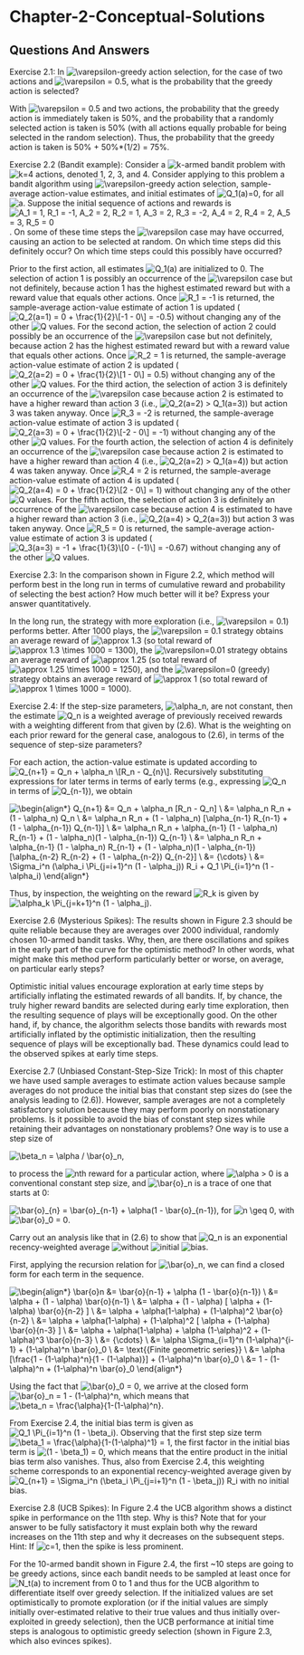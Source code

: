 # Chapter-2-Conceptual-Solutions

## Questions And Answers
Exercise 2.1: In ![$\varepsilon$](https://render.githubusercontent.com/render/math?math=%24%5Cvarepsilon%24)-greedy action selection, for the case of two actions and ![$\varepsilon = 0.5$](https://render.githubusercontent.com/render/math?math=%24%5Cvarepsilon%20%3D%200.5%24), what is the probability that the greedy action is selected?

With ![$\varepsilon = 0.5$](https://render.githubusercontent.com/render/math?math=%24%5Cvarepsilon%20%3D%200.5%24) and two actions, the probability that the greedy action is immediately taken is 50%, and the probability that a randomly selected action is taken is 50% (with all actions equally probable for being selected in the random selection).  Thus, the probability that the greedy action is taken is 50% + 50%*(1/2) = 75%.

Exercise 2.2 (Bandit example): Consider a ![$k$](https://render.githubusercontent.com/render/math?math=%24k%24)-armed bandit problem with ![$k=4$](https://render.githubusercontent.com/render/math?math=%24k%3D4%24) actions, denoted 1, 2, 3, and 4. Consider applying to this problem a bandit algorithm using ![$\varepsilon$](https://render.githubusercontent.com/render/math?math=%24%5Cvarepsilon%24)-greedy action selection, sample-average action-value estimates, and initial estimates of ![$Q_1(a)=0$](https://render.githubusercontent.com/render/math?math=%24Q_1(a)%3D0%24), for all ![$a$](https://render.githubusercontent.com/render/math?math=%24a%24). Suppose the initial sequence of actions and rewards is ![$A_1 = 1, R_1 = -1, A_2 = 2, R_2 = 1, A_3 = 2, R_3 = -2, A_4 = 2, R_4 = 2, A_5 = 3, R_5 = 0$](https://render.githubusercontent.com/render/math?math=%24A_1%20%3D%201%2C%20R_1%20%3D%20-1%2C%20A_2%20%3D%202%2C%20R_2%20%3D%201%2C%20A_3%20%3D%202%2C%20R_3%20%3D%20-2%2C%20A_4%20%3D%202%2C%20R_4%20%3D%202%2C%20A_5%20%3D%203%2C%20R_5%20%3D%200%24). On some of these time steps the ![$\varepsilon$](https://render.githubusercontent.com/render/math?math=%24%5Cvarepsilon%24) case may have occurred, causing an action to be selected at random. On which time steps did this definitely occur? On which time steps could this possibly have occurred?

Prior to the first action, all estimates ![$Q_1(a)$](https://render.githubusercontent.com/render/math?math=%24Q_1(a)%24) are initialized to 0.  The selection of action 1 is possibly an occurrence of the ![$\varepsilon$](https://render.githubusercontent.com/render/math?math=%24%5Cvarepsilon%24) case but not definitely, because action 1 has the highest estimated reward but with a reward value that equals other actions.  Once ![$R_1 = -1$](https://render.githubusercontent.com/render/math?math=%24R_1%20%3D%20-1%24) is returned, the sample-average action-value estimate of action 1 is updated (![$Q_2(a=1) = 0 + \frac{1}{2}\[-1 - 0\] = -0.5$](https://render.githubusercontent.com/render/math?math=%24Q_2(a%3D1)%20%3D%200%20%2B%20%5Cfrac%7B1%7D%7B2%7D%5B-1%20-%200%5D%20%3D%20-0.5%24)) without changing any of the other ![$Q$](https://render.githubusercontent.com/render/math?math=%24Q%24) values.  For the second action, the selection of action 2 could possibly be an occurrence of the ![$\varepsilon$](https://render.githubusercontent.com/render/math?math=%24%5Cvarepsilon%24) case but not definitely, because action 2 has the highest estimated reward but with a reward value that equals other actions.  Once ![$R_2 = 1$](https://render.githubusercontent.com/render/math?math=%24R_2%20%3D%201%24) is returned, the sample-average action-value estimate of action 2 is updated (![$Q_2(a=2) = 0 + \frac{1}{2}\[1 - 0\] = 0.5$](https://render.githubusercontent.com/render/math?math=%24Q_2(a%3D2)%20%3D%200%20%2B%20%5Cfrac%7B1%7D%7B2%7D%5B1%20-%200%5D%20%3D%200.5%24)) without changing any of the other ![$Q$](https://render.githubusercontent.com/render/math?math=%24Q%24) values.  For the third action, the selection of action 3 is definitely an occurrence of the ![$\varepsilon$](https://render.githubusercontent.com/render/math?math=%24%5Cvarepsilon%24) case because action 2 is estimated to have a higher reward than action 3 (i.e., ![$Q_2(a=2) > Q_1(a=3)$](https://render.githubusercontent.com/render/math?math=%24Q_2(a%3D2)%20%3E%20Q_1(a%3D3)%24)) but action 3 was taken anyway.  Once ![$R_3 = -2$](https://render.githubusercontent.com/render/math?math=%24R_3%20%3D%20-2%24) is returned, the sample-average action-value estimate of action 3 is updated (![$Q_2(a=3) = 0 + \frac{1}{2}\[-2 - 0\] = -1$](https://render.githubusercontent.com/render/math?math=%24Q_2(a%3D3)%20%3D%200%20%2B%20%5Cfrac%7B1%7D%7B2%7D%5B-2%20-%200%5D%20%3D%20-1%24)) without changing any of the other ![$Q$](https://render.githubusercontent.com/render/math?math=%24Q%24) values.  For the fourth action, the selection of action 4 is definitely an occurrence of the ![$\varepsilon$](https://render.githubusercontent.com/render/math?math=%24%5Cvarepsilon%24) case because action 2 is estimated to have a higher reward than action 4 (i.e., ![$Q_2(a=2) > Q_1(a=4)$](https://render.githubusercontent.com/render/math?math=%24Q_2(a%3D2)%20%3E%20Q_1(a%3D4)%24)) but action 4 was taken anyway.  Once ![$R_4 = 2$](https://render.githubusercontent.com/render/math?math=%24R_4%20%3D%202%24) is returned, the sample-average action-value estimate of action 4 is updated (![$Q_2(a=4) = 0 + \frac{1}{2}\[2 - 0\] = 1$](https://render.githubusercontent.com/render/math?math=%24Q_2(a%3D4)%20%3D%200%20%2B%20%5Cfrac%7B1%7D%7B2%7D%5B2%20-%200%5D%20%3D%201%24)) without changing any of the other ![$Q$](https://render.githubusercontent.com/render/math?math=%24Q%24) values.  For the fifth action, the selection of action 3 is definitely an occurrence of the ![$\varepsilon$](https://render.githubusercontent.com/render/math?math=%24%5Cvarepsilon%24) case because action 4 is estimated to have a higher reward than action 3 (i.e., ![$Q_2(a=4) > Q_2(a=3)$](https://render.githubusercontent.com/render/math?math=%24Q_2(a%3D4)%20%3E%20Q_2(a%3D3)%24)) but action 3 was taken anyway.  Once ![$R_5 = 0$](https://render.githubusercontent.com/render/math?math=%24R_5%20%3D%200%24) is returned, the sample-average action-value estimate of action 3 is updated (![$Q_3(a=3) = -1 + \frac{1}{3}\[0 - (-1)\] = -0.67$](https://render.githubusercontent.com/render/math?math=%24Q_3(a%3D3)%20%3D%20-1%20%2B%20%5Cfrac%7B1%7D%7B3%7D%5B0%20-%20(-1)%5D%20%3D%20-0.67%24)) without changing any of the other ![$Q$](https://render.githubusercontent.com/render/math?math=%24Q%24) values.

Exercise 2.3: In the comparison shown in Figure 2.2, which method will perform best in the long run in terms of cumulative reward and probability of selecting the best action? How much better will it be? Express your answer quantitatively.

In the long run, the strategy with more exploration (i.e., ![$\varepsilon = 0.1$](https://render.githubusercontent.com/render/math?math=%24%5Cvarepsilon%20%3D%200.1%24)) performs better.  After 1000 plays, the ![$\varepsilon = 0.1$](https://render.githubusercontent.com/render/math?math=%24%5Cvarepsilon%20%3D%200.1%24) strategy obtains an average reward of ![$\approx 1.3$](https://render.githubusercontent.com/render/math?math=%24%5Capprox%201.3%24) (so total reward of ![$\approx 1.3 \times 1000 = 1300$](https://render.githubusercontent.com/render/math?math=%24%5Capprox%201.3%20%5Ctimes%201000%20%3D%201300%24)), the ![$\varepsilon=0.01$](https://render.githubusercontent.com/render/math?math=%24%5Cvarepsilon%3D0.01%24) strategy obtains an average reward of ![$\approx 1.25$](https://render.githubusercontent.com/render/math?math=%24%5Capprox%201.25%24) (so total reward of ![$\approx 1.25 \times 1000 = 1250$](https://render.githubusercontent.com/render/math?math=%24%5Capprox%201.25%20%5Ctimes%201000%20%3D%201250%24)), and the ![$\varepsilon=0$](https://render.githubusercontent.com/render/math?math=%24%5Cvarepsilon%3D0%24) (greedy) strategy obtains an average reward of ![$\approx 1$](https://render.githubusercontent.com/render/math?math=%24%5Capprox%201%24) (so total reward of ![$\approx 1 \times 1000 = 1000$](https://render.githubusercontent.com/render/math?math=%24%5Capprox%201%20%5Ctimes%201000%20%3D%201000%24)).

Exercise 2.4: If the step-size parameters, ![$\alpha_n$](https://render.githubusercontent.com/render/math?math=%24%5Calpha_n%24), are not constant, then the estimate ![$Q_n$](https://render.githubusercontent.com/render/math?math=%24Q_n%24) is a weighted average of previously received rewards with a weighting different from that given by (2.6). What is the weighting on each prior reward for the general case, analogous to (2.6), in terms of the sequence of step-size parameters?

For each action, the action-value estimate is updated according to ![$Q_{n+1} = Q_n + \alpha_n \[R_n - Q_{n}\]$](https://render.githubusercontent.com/render/math?math=%24Q_%7Bn%2B1%7D%20%3D%20Q_n%20%2B%20%5Calpha_n%20%5BR_n%20-%20Q_%7Bn%7D%5D%24).  Recursively substituting expressions for later terms in terms of early terms (e.g., expressing ![$Q_n$](https://render.githubusercontent.com/render/math?math=%24Q_n%24) in terms of ![$Q_{n-1}$](https://render.githubusercontent.com/render/math?math=%24Q_%7Bn-1%7D%24)), we obtain
 
![\begin{align*} Q_{n+1} &= Q_n + \alpha_n \[R_n - Q_n\] \\ &= \alpha_n R_n + (1 - \alpha_n) Q_n \\ &= \alpha_n R_n + (1 - \alpha_n) \[\alpha_{n-1} R_{n-1} + (1 - \alpha_{n-1}) Q_{n-1}\] \\ &= \alpha_n R_n + \alpha_{n-1} (1 - \alpha_n) R_{n-1} + (1 - \alpha_n)(1 - \alpha_{n-1}) Q_{n-1} \\ &= \alpha_n R_n + \alpha_{n-1} (1 - \alpha_n) R_{n-1} + (1 - \alpha_n)(1 - \alpha_{n-1}) \[\alpha_{n-2} R_{n-2} + (1 - \alpha_{n-2}) Q_{n-2}\] \\ &= {\cdots} \\ &= \Sigma_i^n (\alpha_i \Pi_{j=i+1}^n (1 - \alpha_j)) R_i + Q_1 \Pi_{i=1}^n (1 - \alpha_i) \end{align*}](https://render.githubusercontent.com/render/math?math=%5Cbegin%7Balign*%7D%20Q_%7Bn%2B1%7D%20%26%3D%20Q_n%20%2B%20%5Calpha_n%20%5BR_n%20-%20Q_n%5D%20%5C%5C%20%26%3D%20%5Calpha_n%20R_n%20%2B%20(1%20-%20%5Calpha_n)%20Q_n%20%5C%5C%20%26%3D%20%5Calpha_n%20R_n%20%2B%20(1%20-%20%5Calpha_n)%20%5B%5Calpha_%7Bn-1%7D%20R_%7Bn-1%7D%20%2B%20(1%20-%20%5Calpha_%7Bn-1%7D)%20Q_%7Bn-1%7D%5D%20%5C%5C%20%26%3D%20%5Calpha_n%20R_n%20%2B%20%5Calpha_%7Bn-1%7D%20(1%20-%20%5Calpha_n)%20R_%7Bn-1%7D%20%2B%20(1%20-%20%5Calpha_n)(1%20-%20%5Calpha_%7Bn-1%7D)%20Q_%7Bn-1%7D%20%5C%5C%20%26%3D%20%5Calpha_n%20R_n%20%2B%20%5Calpha_%7Bn-1%7D%20(1%20-%20%5Calpha_n)%20R_%7Bn-1%7D%20%2B%20(1%20-%20%5Calpha_n)(1%20-%20%5Calpha_%7Bn-1%7D)%20%5B%5Calpha_%7Bn-2%7D%20R_%7Bn-2%7D%20%2B%20(1%20-%20%5Calpha_%7Bn-2%7D)%20Q_%7Bn-2%7D%5D%20%5C%5C%20%26%3D%20%7B%5Ccdots%7D%20%5C%5C%20%26%3D%20%5CSigma_i%5En%20(%5Calpha_i%20%5CPi_%7Bj%3Di%2B1%7D%5En%20(1%20-%20%5Calpha_j))%20R_i%20%2B%20Q_1%20%5CPi_%7Bi%3D1%7D%5En%20(1%20-%20%5Calpha_i)%20%5Cend%7Balign*%7D)

Thus, by inspection, the weighting on the reward ![$R_k$](https://render.githubusercontent.com/render/math?math=%24R_k%24) is given by ![$\alpha_k \Pi_{j=k+1}^n (1 - \alpha_j)$](https://render.githubusercontent.com/render/math?math=%24%5Calpha_k%20%5CPi_%7Bj%3Dk%2B1%7D%5En%20(1%20-%20%5Calpha_j)%24).

Exercise 2.6 (Mysterious Spikes): The results shown in Figure 2.3 should be quite reliable because they are averages over 2000 individual, randomly chosen 10-armed bandit tasks. Why, then, are there oscillations and spikes in the early part of the curve for the optimistic method? In other words, what might make this method perform particularly better or worse, on average, on particular early steps?

Optimistic initial values encourage exploration at early time steps by artificially inflating the estimated rewards of all bandits.  If, by chance, the truly higher reward bandits are selected during early time exploration, then the resulting sequence of plays will be exceptionally good.  On the other hand, if, by chance, the algorithm selects those bandits with rewards most artificially inflated by the optimistic initialization, then the resulting sequence of plays will be exceptionally bad.  These dynamics could lead to the observed spikes at early time steps.

Exercise 2.7 (Unbiased Constant-Step-Size Trick): In most of this chapter we have used sample averages to estimate action values because sample averages do not produce the initial bias that constant step sizes do (see the analysis leading to (2.6)). However, sample averages are not a completely satisfactory solution because they may perform poorly on nonstationary problems. Is it possible to avoid the bias of constant step sizes while retaining their advantages on nonstationary problems? One way is to use a step size of

![$\beta_n = \alpha / \bar{o}_n$](https://render.githubusercontent.com/render/math?math=%24%5Cbeta_n%20%3D%20%5Calpha%20%2F%20%5Cbar%7Bo%7D_n%24),

to process the ![$n$](https://render.githubusercontent.com/render/math?math=%24n%24)th reward for a particular action, where ![$\alpha > 0$](https://render.githubusercontent.com/render/math?math=%24%5Calpha%20%3E%200%24) is a conventional constant step size, and ![$\bar{o}_n$](https://render.githubusercontent.com/render/math?math=%24%5Cbar%7Bo%7D_n%24) is a trace of one that starts at 0:

![$\bar{o}_{n} = \bar{o}_{n-1} + \alpha(1 - \bar{o}_{n-1})$](https://render.githubusercontent.com/render/math?math=%24%5Cbar%7Bo%7D_%7Bn%7D%20%3D%20%5Cbar%7Bo%7D_%7Bn-1%7D%20%2B%20%5Calpha(1%20-%20%5Cbar%7Bo%7D_%7Bn-1%7D)%24), for ![$n \geq 0$](https://render.githubusercontent.com/render/math?math=%24n%20%5Cgeq%200%24), with ![$\bar{o}_0 = 0$](https://render.githubusercontent.com/render/math?math=%24%5Cbar%7Bo%7D_0%20%3D%200%24).

Carry out an analysis like that in (2.6) to show that ![$Q_n$](https://render.githubusercontent.com/render/math?math=%24Q_n%24) is an exponential recency-weighted average ![$without$](https://render.githubusercontent.com/render/math?math=%24without%24) ![$initial$](https://render.githubusercontent.com/render/math?math=%24initial%24) ![$bias$](https://render.githubusercontent.com/render/math?math=%24bias%24).

First, applying the recursion relation for ![$\bar{o}_n$](https://render.githubusercontent.com/render/math?math=%24%5Cbar%7Bo%7D_n%24), we can find a closed form for each term in the sequence.

![\begin{align*} \bar{o}_n &= \bar{o}_{n-1} + \alpha (1 - \bar{o}_{n-1}) \\ &= \alpha + (1 - \alpha) \bar{o}_{n-1} \\ &= \alpha + (1 - \alpha) \[ \alpha + (1-\alpha) \bar{o}_{n-2} \] \\ &= \alpha + \alpha(1-\alpha) + (1-\alpha)^2 \bar{o}_{n-2}  \\ &= \alpha + \alpha(1-\alpha) + (1-\alpha)^2 \[ \alpha + (1-\alpha) \bar{o}_{n-3} \] \\ &= \alpha + \alpha(1-\alpha) + \alpha (1-\alpha)^2 + (1-\alpha)^3 \bar{o}_{n-3} \\ &= {\cdots} \\ &= \alpha \Sigma_{i=1}^n (1-\alpha)^{i-1} + (1-\alpha)^n \bar{o}_0 \\ &= \text{\{Finite geometric series\}} \\ &= \alpha \[\frac{1 - (1-\alpha)^n}{1 - (1-\alpha)}\] + (1-\alpha)^n \bar{o}_0 \\ &= 1 - (1-\alpha)^n + (1-\alpha)^n \bar{o}_0 \end{align*}](https://render.githubusercontent.com/render/math?math=%5Cbegin%7Balign*%7D%20%5Cbar%7Bo%7D_n%20%26%3D%20%5Cbar%7Bo%7D_%7Bn-1%7D%20%2B%20%5Calpha%20(1%20-%20%5Cbar%7Bo%7D_%7Bn-1%7D)%20%5C%5C%20%26%3D%20%5Calpha%20%2B%20(1%20-%20%5Calpha)%20%5Cbar%7Bo%7D_%7Bn-1%7D%20%5C%5C%20%26%3D%20%5Calpha%20%2B%20(1%20-%20%5Calpha)%20%5B%20%5Calpha%20%2B%20(1-%5Calpha)%20%5Cbar%7Bo%7D_%7Bn-2%7D%20%5D%20%5C%5C%20%26%3D%20%5Calpha%20%2B%20%5Calpha(1-%5Calpha)%20%2B%20(1-%5Calpha)%5E2%20%5Cbar%7Bo%7D_%7Bn-2%7D%20%20%5C%5C%20%26%3D%20%5Calpha%20%2B%20%5Calpha(1-%5Calpha)%20%2B%20(1-%5Calpha)%5E2%20%5B%20%5Calpha%20%2B%20(1-%5Calpha)%20%5Cbar%7Bo%7D_%7Bn-3%7D%20%5D%20%5C%5C%20%26%3D%20%5Calpha%20%2B%20%5Calpha(1-%5Calpha)%20%2B%20%5Calpha%20(1-%5Calpha)%5E2%20%2B%20(1-%5Calpha)%5E3%20%5Cbar%7Bo%7D_%7Bn-3%7D%20%5C%5C%20%26%3D%20%7B%5Ccdots%7D%20%5C%5C%20%26%3D%20%5Calpha%20%5CSigma_%7Bi%3D1%7D%5En%20(1-%5Calpha)%5E%7Bi-1%7D%20%2B%20(1-%5Calpha)%5En%20%5Cbar%7Bo%7D_0%20%5C%5C%20%26%3D%20%5Ctext%7B%5C%7BFinite%20geometric%20series%5C%7D%7D%20%5C%5C%20%26%3D%20%5Calpha%20%5B%5Cfrac%7B1%20-%20(1-%5Calpha)%5En%7D%7B1%20-%20(1-%5Calpha)%7D%5D%20%2B%20(1-%5Calpha)%5En%20%5Cbar%7Bo%7D_0%20%5C%5C%20%26%3D%201%20-%20(1-%5Calpha)%5En%20%2B%20(1-%5Calpha)%5En%20%5Cbar%7Bo%7D_0%20%5Cend%7Balign*%7D)

Using the fact that ![$\bar{o}_0 = 0$](https://render.githubusercontent.com/render/math?math=%24%5Cbar%7Bo%7D_0%20%3D%200%24), we arrive at the closed form  ![$\bar{o}_n = 1 - (1-\alpha)^n$](https://render.githubusercontent.com/render/math?math=%24%5Cbar%7Bo%7D_n%20%3D%201%20-%20(1-%5Calpha)%5En%24), which means that ![$\beta_n = \frac{\alpha}{1-(1-\alpha)^n}$](https://render.githubusercontent.com/render/math?math=%24%5Cbeta_n%20%3D%20%5Cfrac%7B%5Calpha%7D%7B1-(1-%5Calpha)%5En%7D%24).

From Exercise 2.4, the initial bias term is given as ![$Q_1 \Pi_{i=1}^n (1 - \beta_i)$](https://render.githubusercontent.com/render/math?math=%24Q_1%20%5CPi_%7Bi%3D1%7D%5En%20(1%20-%20%5Cbeta_i)%24).  Observing that the first step size term ![$\beta_1 = \frac{\alpha}{1-(1-\alpha)^1} = 1$](https://render.githubusercontent.com/render/math?math=%24%5Cbeta_1%20%3D%20%5Cfrac%7B%5Calpha%7D%7B1-(1-%5Calpha)%5E1%7D%20%3D%201%24), the first factor in the initial bias term is ![$(1 - \beta_1) = 0$](https://render.githubusercontent.com/render/math?math=%24(1%20-%20%5Cbeta_1)%20%3D%200%24), which means that the entire product in the initial bias term also vanishes.  Thus, also from Exercise 2.4, this weighting scheme corresponds to an exponential recency-weighted average given by ![$Q_{n+1} = \Sigma_i^n (\beta_i \Pi_{j=i+1}^n (1 - \beta_j)) R_i$](https://render.githubusercontent.com/render/math?math=%24Q_%7Bn%2B1%7D%20%3D%20%5CSigma_i%5En%20(%5Cbeta_i%20%5CPi_%7Bj%3Di%2B1%7D%5En%20(1%20-%20%5Cbeta_j))%20R_i%24) with no initial bias.

Exercise 2.8 (UCB Spikes): In Figure 2.4 the UCB algorithm shows a distinct spike in performance on the 11th step. Why is this? Note that for your answer to be fully satisfactory it must explain both why the reward increases on the 11th step and why it decreases on the subsequent steps. Hint: If ![$c=1$](https://render.githubusercontent.com/render/math?math=%24c%3D1%24), then the spike is less prominent.

For the 10-armed bandit shown in Figure 2.4, the first ~10 steps are going to be greedy actions, since each bandit needs to be sampled at least once for ![$N_t(a)$](https://render.githubusercontent.com/render/math?math=%24N_t(a)%24) to increment from 0 to 1 and thus for the UCB algorithm to differentiate itself over greedy selection.  If the initialized values are set optimistically to promote exploration (or if the initial values are simply initially over-estimated relative to their true values and thus initially over-exploited in greedy selection), then the UCB performance at initial time steps is analogous to optimistic greedy selection (shown in Figure 2.3, which also evinces spikes).
